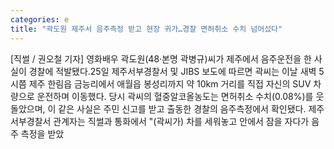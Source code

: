 ```yaml
---
categories: e
title: "곽도원 제주서 음주측정 받고 현장 귀가…경찰 면허취소 수치 넘어섰다"
---
```

[직썰 / 권오철 기자] 영화배우 곽도원(48·본명 곽병규)씨가 제주에서 음주운전을 한 사실이 경찰에 적발됐다.25일 제주서부경찰서 및 JIBS 보도에 따르면 곽씨는 이날 새벽 5시쯤 제주 한림읍 금능리에서 애월읍 봉성리까지 약 10km 거리를 직접 자신의 SUV 차량으로 운전하며 이동했다. 당시 곽씨의 혈중알코올농도는 면허취소 수치(0.08%)를 웃돌았으며, 이 같은 사실은 주민 신고를 받고 출동한 경찰의 음주측정에서 확인됐다. 제주서부경찰서 관계자는 직썰과 통화에서 "(곽씨가) 차를 세워놓고 안에서 잠을 자다가 음주 측정을 받았